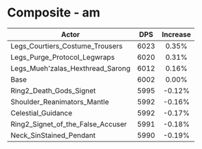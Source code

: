 # Composite - am
| Actor | DPS | Increase |
|---|:---:|:---:|
|Legs_Courtiers_Costume_Trousers|6023|0.35%|
|Legs_Purge_Protocol_Legwraps|6020|0.31%|
|Legs_Mueh'zalas_Hexthread_Sarong|6012|0.16%|
|Base|6002|0.00%|
|Ring2_Death_Gods_Signet|5995|-0.12%|
|Shoulder_Reanimators_Mantle|5992|-0.16%|
|Celestial_Guidance|5992|-0.17%|
|Ring2_Signet_of_the_False_Accuser|5991|-0.18%|
|Neck_SinStained_Pendant|5990|-0.19%|
